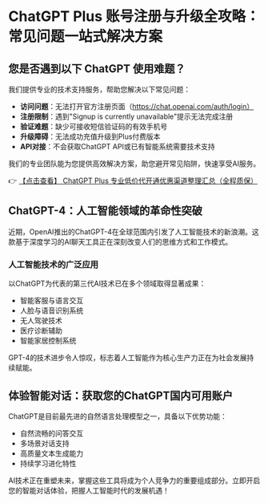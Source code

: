 # ChatGPT Plus 账号注册与升级全攻略：常见问题一站式解决方案

## 您是否遇到以下 ChatGPT 使用难题？

我们提供专业的技术支持服务，帮助您解决以下常见问题：

- **访问问题**：无法打开官方注册页面（https://chat.openai.com/auth/login）
- **注册限制**：遇到"Signup is currently unavailable"提示无法完成注册
- **验证难题**：缺少可接收短信验证码的有效手机号
- **升级障碍**：无法成功充值升级到Plus付费版本
- **API对接**：不会获取ChatGPT API或已有智能系统需要技术支持

我们的专业团队能为您提供高效解决方案，助您避开常见陷阱，快速享受AI服务。

👉 [【点击查看】 ChatGPT Plus 专业低价代开通优惠渠道整理汇总（全程质保）](https://bit.ly/DaiKai)

## ChatGPT-4：人工智能领域的革命性突破

近期，OpenAI推出的ChatGPT-4在全球范围内引发了人工智能技术的新浪潮。这款基于深度学习的AI聊天工具正在深刻改变人们的思维方式和工作模式。

### 人工智能技术的广泛应用

以ChatGPT为代表的第三代AI技术已在多个领域取得显著成果：
- 智能客服与语言交互
- 人脸与语音识别系统
- 无人驾驶技术
- 医疗诊断辅助
- 智能家居控制系统

GPT-4的技术进步令人惊叹，标志着人工智能作为核心生产力正在为社会发展持续赋能。

## 体验智能对话：获取您的ChatGPT国内可用账户

ChatGPT是目前最先进的自然语言处理模型之一，具备以下优势功能：
- 自然流畅的问答交互
- 多场景对话支持
- 高质量文本生成能力
- 持续学习进化特性

AI技术正在重塑未来，掌握这些工具将成为个人竞争力的重要组成部分。立即开启您的智能对话体验，把握人工智能时代的发展机遇！